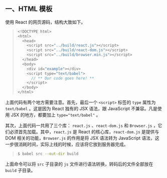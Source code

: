 ## 一、HTML 模板

使用 React 的网页源码，结构大致如下。

> ```javascript
> <!DOCTYPE html>
> <html>
>   <head>
>     <script src="../build/react.js"></script>
>     <script src="../build/react-dom.js"></script>
>     <script src="../build/browser.min.js"></script>
>   </head>
>   <body>
>     <div id="example"></div>
>     <script type="text/babel">
>       // ** Our code goes here! **
>     </script>
>   </body>
> </html>
> ```

上面代码有两个地方需要注意。首先，最后一个 `<script>` 标签的 `type` 属性为 `text/babel` 。这是因为 React 独有的 JSX 语法，跟 JavaScript 不兼容。凡是使用 JSX 的地方，都要加上 `type="text/babel"` 。

其次，上面代码一共用了三个库： `react.js` 、`react-dom.js` 和 `Browser.js` ，它们必须首先加载。其中，`react.js` 是 React 的核心库，`react-dom.js` 是提供与 DOM 相关的功能，`Browser.js` 的作用是将 JSX 语法转为 JavaScript 语法，这一步很消耗时间，实际上线的时候，应该将它放到服务器完成。

> ```bash
> $ babel src --out-dir build
> ```

上面命令可以将 `src` 子目录的 `js` 文件进行语法转换，转码后的文件全部放在 `build` 子目录。